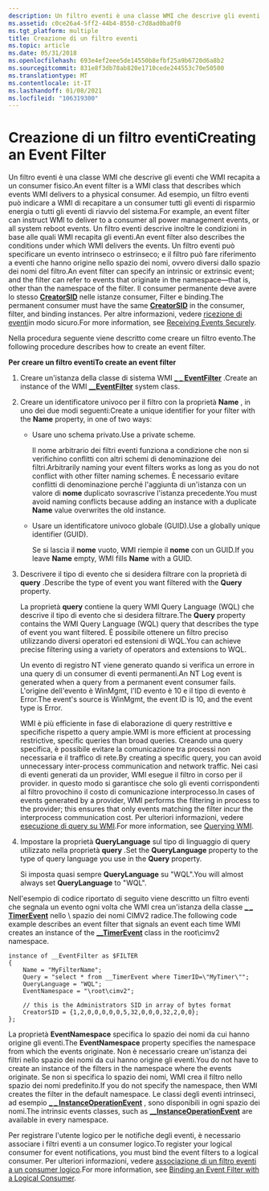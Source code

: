 ```yaml
---
description: Un filtro eventi è una classe WMI che descrive gli eventi che WMI recapita a un consumer fisico.
ms.assetid: c0ce26a4-5ff2-44b4-8550-c7d8ad0ba0f0
ms.tgt_platform: multiple
title: Creazione di un filtro eventi
ms.topic: article
ms.date: 05/31/2018
ms.openlocfilehash: 693e4ef2eee5de14550b8efbf25a9b6720d6a8b2
ms.sourcegitcommit: 831e8f3db78ab820e1710cede244553c70e50500
ms.translationtype: MT
ms.contentlocale: it-IT
ms.lasthandoff: 01/08/2021
ms.locfileid: "106319300"
---
```

# <a name="creating-an-event-filter"></a><span data-ttu-id="ae8da-103">Creazione di un filtro eventi</span><span class="sxs-lookup"><span data-stu-id="ae8da-103">Creating an Event Filter</span></span>

<span data-ttu-id="ae8da-104">Un filtro eventi è una classe WMI che descrive gli eventi che WMI recapita a un consumer fisico.</span><span class="sxs-lookup"><span data-stu-id="ae8da-104">An event filter is a WMI class that describes which events WMI delivers to a physical consumer.</span></span> <span data-ttu-id="ae8da-105">Ad esempio, un filtro eventi può indicare a WMI di recapitare a un consumer tutti gli eventi di risparmio energia o tutti gli eventi di riavvio del sistema.</span><span class="sxs-lookup"><span data-stu-id="ae8da-105">For example, an event filter can instruct WMI to deliver to a consumer all power management events, or all system reboot events.</span></span> <span data-ttu-id="ae8da-106">Un filtro eventi descrive inoltre le condizioni in base alle quali WMI recapita gli eventi.</span><span class="sxs-lookup"><span data-stu-id="ae8da-106">An event filter also describes the conditions under which WMI delivers the events.</span></span> <span data-ttu-id="ae8da-107">Un filtro eventi può specificare un evento intrinseco o estrinseco; e il filtro può fare riferimento a eventi che hanno origine nello spazio dei nomi, ovvero diversi dallo spazio dei nomi del filtro.</span><span class="sxs-lookup"><span data-stu-id="ae8da-107">An event filter can specify an intrinsic or extrinsic event; and the filter can refer to events that originate in the namespace—that is, other than the namespace of the filter.</span></span> <span data-ttu-id="ae8da-108">Il consumer permanente deve avere lo stesso [**CreatorSID**](--eventconsumer.md) nelle istanze consumer, Filter e binding.</span><span class="sxs-lookup"><span data-stu-id="ae8da-108">The permanent consumer must have the same [**CreatorSID**](--eventconsumer.md) in the consumer, filter, and binding instances.</span></span> <span data-ttu-id="ae8da-109">Per altre informazioni, vedere [ricezione di eventi](receiving-events-securely.md)in modo sicuro.</span><span class="sxs-lookup"><span data-stu-id="ae8da-109">For more information, see [Receiving Events Securely](receiving-events-securely.md).</span></span>

<span data-ttu-id="ae8da-110">Nella procedura seguente viene descritto come creare un filtro evento.</span><span class="sxs-lookup"><span data-stu-id="ae8da-110">The following procedure describes how to create an event filter.</span></span>

<span data-ttu-id="ae8da-111">**Per creare un filtro eventi**</span><span class="sxs-lookup"><span data-stu-id="ae8da-111">**To create an event filter**</span></span>

1.  <span data-ttu-id="ae8da-112">Creare un'istanza della classe di sistema WMI [**\_ \_ EventFilter**](--eventfilter.md) .</span><span class="sxs-lookup"><span data-stu-id="ae8da-112">Create an instance of the WMI [**\_\_EventFilter**](--eventfilter.md) system class.</span></span>
2.  <span data-ttu-id="ae8da-113">Creare un identificatore univoco per il filtro con la proprietà **Name** , in uno dei due modi seguenti:</span><span class="sxs-lookup"><span data-stu-id="ae8da-113">Create a unique identifier for your filter with the **Name** property, in one of two ways:</span></span>

    -   <span data-ttu-id="ae8da-114">Usare uno schema privato.</span><span class="sxs-lookup"><span data-stu-id="ae8da-114">Use a private scheme.</span></span>

        <span data-ttu-id="ae8da-115">Il nome arbitrario dei filtri eventi funziona a condizione che non si verifichino conflitti con altri schemi di denominazione dei filtri.</span><span class="sxs-lookup"><span data-stu-id="ae8da-115">Arbitrarily naming your event filters works as long as you do not conflict with other filter naming schemes.</span></span> <span data-ttu-id="ae8da-116">È necessario evitare conflitti di denominazione perché l'aggiunta di un'istanza con un valore di **nome** duplicato sovrascrive l'istanza precedente.</span><span class="sxs-lookup"><span data-stu-id="ae8da-116">You must avoid naming conflicts because adding an instance with a duplicate **Name** value overwrites the old instance.</span></span>

    -   <span data-ttu-id="ae8da-117">Usare un identificatore univoco globale (GUID).</span><span class="sxs-lookup"><span data-stu-id="ae8da-117">Use a globally unique identifier (GUID).</span></span>

        <span data-ttu-id="ae8da-118">Se si lascia il **nome** vuoto, WMI riempie il **nome** con un GUID.</span><span class="sxs-lookup"><span data-stu-id="ae8da-118">If you leave **Name** empty, WMI fills **Name** with a GUID.</span></span>

3.  <span data-ttu-id="ae8da-119">Descrivere il tipo di evento che si desidera filtrare con la proprietà di **query** .</span><span class="sxs-lookup"><span data-stu-id="ae8da-119">Describe the type of event you want filtered with the **Query** property.</span></span>

    <span data-ttu-id="ae8da-120">La proprietà **query** contiene la query WMI Query Language (WQL) che descrive il tipo di evento che si desidera filtrare.</span><span class="sxs-lookup"><span data-stu-id="ae8da-120">The **Query** property contains the WMI Query Language (WQL) query that describes the type of event you want filtered.</span></span> <span data-ttu-id="ae8da-121">È possibile ottenere un filtro preciso utilizzando diversi operatori ed estensioni di WQL.</span><span class="sxs-lookup"><span data-stu-id="ae8da-121">You can achieve precise filtering using a variety of operators and extensions to WQL.</span></span>

    <span data-ttu-id="ae8da-122">Un evento di registro NT viene generato quando si verifica un errore in una query di un consumer di eventi permanenti.</span><span class="sxs-lookup"><span data-stu-id="ae8da-122">An NT Log event is generated when a query from a permanent event consumer fails.</span></span> <span data-ttu-id="ae8da-123">L'origine dell'evento è WinMgmt, l'ID evento è 10 e il tipo di evento è Error.</span><span class="sxs-lookup"><span data-stu-id="ae8da-123">The event's source is WinMgmt, the event ID is 10, and the event type is Error.</span></span>

    <span data-ttu-id="ae8da-124">WMI è più efficiente in fase di elaborazione di query restrittive e specifiche rispetto a query ampie.</span><span class="sxs-lookup"><span data-stu-id="ae8da-124">WMI is more efficient at processing restrictive, specific queries than broad queries.</span></span> <span data-ttu-id="ae8da-125">Creando una query specifica, è possibile evitare la comunicazione tra processi non necessaria e il traffico di rete.</span><span class="sxs-lookup"><span data-stu-id="ae8da-125">By creating a specific query, you can avoid unnecessary inter-process communication and network traffic.</span></span> <span data-ttu-id="ae8da-126">Nei casi di eventi generati da un provider, WMI esegue il filtro in corso per il provider. in questo modo si garantisce che solo gli eventi corrispondenti al filtro provochino il costo di comunicazione interprocesso.</span><span class="sxs-lookup"><span data-stu-id="ae8da-126">In cases of events generated by a provider, WMI performs the filtering in process to the provider; this ensures that only events matching the filter incur the interprocess communication cost.</span></span> <span data-ttu-id="ae8da-127">Per ulteriori informazioni, vedere [esecuzione di query su WMI](querying-wmi.md).</span><span class="sxs-lookup"><span data-stu-id="ae8da-127">For more information, see [Querying WMI](querying-wmi.md).</span></span>

4.  <span data-ttu-id="ae8da-128">Impostare la proprietà **QueryLanguage** sul tipo di linguaggio di query utilizzato nella proprietà **query** .</span><span class="sxs-lookup"><span data-stu-id="ae8da-128">Set the **QueryLanguage** property to the type of query language you use in the **Query** property.</span></span>

    <span data-ttu-id="ae8da-129">Si imposta quasi sempre **QueryLanguage** su "WQL".</span><span class="sxs-lookup"><span data-stu-id="ae8da-129">You will almost always set **QueryLanguage** to "WQL".</span></span>

<span data-ttu-id="ae8da-130">Nell'esempio di codice riportato di seguito viene descritto un filtro eventi che segnala un evento ogni volta che WMI crea un'istanza della classe [**\_ \_ TimerEvent**](--timerevent.md) nello \\ spazio dei nomi CIMV2 radice.</span><span class="sxs-lookup"><span data-stu-id="ae8da-130">The following code example describes an event filter that signals an event each time WMI creates an instance of the [**\_\_TimerEvent**](--timerevent.md) class in the root\\cimv2 namespace.</span></span>

``` syntax
instance of __EventFilter as $FILTER
{
    Name = "MyFilterName";
    Query = "select * from __TimerEvent where TimerID=\"MyTimer\"";
    QueryLanguage = "WQL";
    EventNamespace = "\root\cimv2";

    // this is the Administrators SID in array of bytes format
    CreatorSID = {1,2,0,0,0,0,0,5,32,0,0,0,32,2,0,0}; 
};
```

<span data-ttu-id="ae8da-131">La proprietà **EventNamespace** specifica lo spazio dei nomi da cui hanno origine gli eventi.</span><span class="sxs-lookup"><span data-stu-id="ae8da-131">The **EventNamespace** property specifies the namespace from which the events originate.</span></span> <span data-ttu-id="ae8da-132">Non è necessario creare un'istanza dei filtri nello spazio dei nomi da cui hanno origine gli eventi.</span><span class="sxs-lookup"><span data-stu-id="ae8da-132">You do not have to create an instance of the filters in the namespace where the events originate.</span></span> <span data-ttu-id="ae8da-133">Se non si specifica lo spazio dei nomi, WMI crea il filtro nello spazio dei nomi predefinito.</span><span class="sxs-lookup"><span data-stu-id="ae8da-133">If you do not specify the namespace, then WMI creates the filter in the default namespace.</span></span> <span data-ttu-id="ae8da-134">Le classi degli eventi intrinseci, ad esempio [**\_ \_ InstanceOperationEvent**](--instanceoperationevent.md) , sono disponibili in ogni spazio dei nomi.</span><span class="sxs-lookup"><span data-stu-id="ae8da-134">The intrinsic events classes, such as [**\_\_InstanceOperationEvent**](--instanceoperationevent.md) are available in every namespace.</span></span>

<span data-ttu-id="ae8da-135">Per registrare l'utente logico per le notifiche degli eventi, è necessario associare i filtri eventi a un consumer logico.</span><span class="sxs-lookup"><span data-stu-id="ae8da-135">To register your logical consumer for event notifications, you must bind the event filters to a logical consumer.</span></span> <span data-ttu-id="ae8da-136">Per ulteriori informazioni, vedere [associazione di un filtro eventi a un consumer logico](binding-an-event-filter-with-a-logical-consumer.md).</span><span class="sxs-lookup"><span data-stu-id="ae8da-136">For more information, see [Binding an Event Filter with a Logical Consumer](binding-an-event-filter-with-a-logical-consumer.md).</span></span>

 

 



